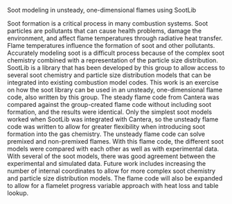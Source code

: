 

Soot modeling in unsteady, one-dimensional flames using SootLib

Soot formation is a critical process in many combustion systems. Soot particles are pollutants that can cause health problems, damage the environment, and affect flame temperatures through radiative heat transfer. Flame temperatures influence the formation of soot and other pollutants. Accurately modeling soot is a difficult process because of the complex soot chemistry combined with a representation of the particle size distribution. SootLib is a library that has been developed by this group to allow access to several soot chemistry and particle size distribution models that can be integrated into existing combustion model codes. This work is an exercise on how the soot library can be used in an unsteady, one-dimensional flame code, also written by this group. The steady flame code from Cantera was compared against the group-created flame code without including soot formation, and the results were identical. Only the simplest soot models worked when SootLib was integrated with Cantera, so the unsteady flame code was written to allow for greater flexibility when introducing soot formation into the gas chemistry. The unsteady flame code can solve premixed and non-premixed flames. With this flame code, the different soot models were compared with each other as well as with experimental data. With several of the soot models, there was good agreement between the experimental and simulated data. Future work includes increasing the number of internal coordinates to allow for more complex soot chemistry and particle size distribution models. The flame code will also be expanded to allow for a flamelet progress variable approach with heat loss and table lookup.  

